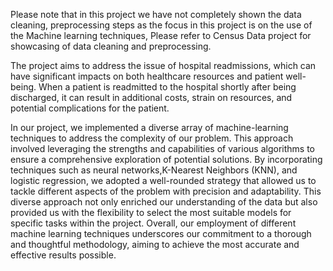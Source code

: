 Please note that in this project we have not completely shown the data cleaning, preprocessing steps as the focus in this project is on the use of the Machine learning techniques, Please refer to Census Data project for showcasing of data cleaning and preprocessing. 

The project aims to address the issue of hospital readmissions, which can have significant impacts on both healthcare resources and patient well-being. When a patient is 
readmitted to the hospital shortly after being discharged, it can result in additional costs, strain on resources, and potential complications for the patient.

In our project, we implemented a diverse array of machine-learning techniques to address the complexity of our problem. This approach involved leveraging the strengths and 
capabilities of various algorithms to ensure a comprehensive exploration of potential solutions. By incorporating techniques such as neural networks,K-Nearest Neighbors (KNN), 
and logistic regression, we adopted a well-rounded strategy that allowed us to tackle different aspects of the problem with precision and adaptability.
This diverse approach not only enriched our understanding of the data but also provided us with the flexibility to select the most suitable models for specific tasks within the 
project. Overall, our employment of different machine learning techniques underscores our commitment to a thorough and thoughtful methodology, 
aiming to achieve the most accurate and effective results possible.
